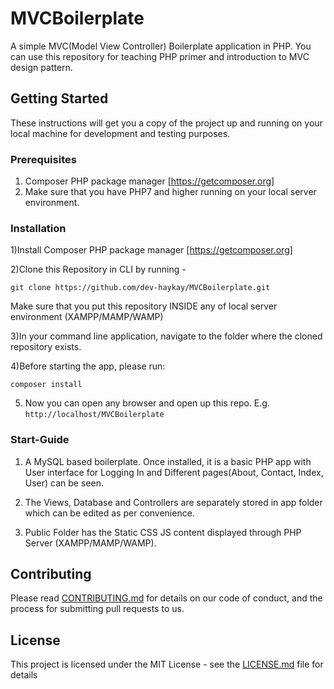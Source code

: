# MVCBoilerplate

A simple MVC(Model View Controller) Boilerplate application in PHP. You can use this repository for teaching PHP primer and introduction to MVC design pattern.

## Getting Started

These instructions will get you a copy of the project up and running on your local machine for development and testing purposes.

### Prerequisites

1. Composer PHP package manager [https://getcomposer.org]
2. Make sure that you have PHP7 and higher running on your local server environment.

### Installation

1)Install Composer PHP package manager [https://getcomposer.org]

2)Clone this Repository in CLI by running - 

 ```git clone https://github.com/dev-haykay/MVCBoilerplate.git``` 

Make sure that you put this repository INSIDE any of local server environment (XAMPP/MAMP/WAMP)

3)In your command line application, navigate to the folder where the cloned repository exists. 

4)Before starting the app, please run: 

 ```composer install```

5) Now you can open any browser and open up this repo. E.g. 
  ```http://localhost/MVCBoilerplate```


### Start-Guide

1) A MySQL based boilerplate. Once installed, it is a basic PHP app with User interface for Logging In and Different pages(About, Contact, Index, User) can be seen.

2) The Views, Database and Controllers are separately stored in app folder which can be edited as per convenience.

3) Public Folder has the Static CSS JS content displayed through PHP Server (XAMPP/MAMP/WAMP).


## Contributing

Please read [CONTRIBUTING.md](https://github.com/dev-haykay/MVCBoilerplate/blob/master/CONTRIBUTING.md) for details on our code of conduct, and the process for submitting pull requests to us.

## License

This project is licensed under the MIT License - see the [LICENSE.md](LICENSE.md) file for details
